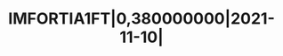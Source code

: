 ---
layout: asset
title: IMFORTIA1FT|0,380000000|2021-11-10|                         
isin: ES0505087553
---